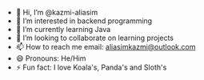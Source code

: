 - 👋 Hi, I’m @kazmi-aliasim
- 👀 I’m interested in backend programming
- 🌱 I’m currently learning Java
- 💞️ I’m looking to collaborate on learning projects
- 📫 How to reach me email: aliasimkazmi@outlook.com
- 😄 Pronouns: He/Him
- ⚡ Fun fact: I love Koala's, Panda's and Sloth's

<!---
kazmi-aliasim/kazmi-aliasim is a ✨ special ✨ repository because its `README.md` (this file) appears on your GitHub profile.
You can click the Preview link to take a look at your changes.
--->
